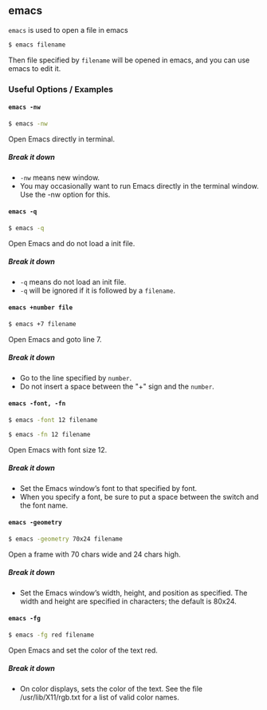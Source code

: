 ---
---

emacs
--

`emacs` is used to open a file in emacs

~~~ bash
$ emacs filename
~~~

Then file specified by `filename` will be opened in emacs, and you can use emacs to edit it.

<!--more-->

### Useful Options / Examples

#### `emacs -nw`

~~~ bash
$ emacs -nw
~~~

Open Emacs directly in terminal.

##### Break it down

 * `-nw` means new window.
 * You may occasionally want to run Emacs directly in the terminal window.  Use the -nw option for this.

#### `emacs -q`

~~~ bash
$ emacs -q
~~~

Open Emacs and do not load a init file.

##### Break it down

 * `-q` means do not load an init file.
 * `-q` will be ignored if it is followed by a `filename`.

#### `emacs +number file`

~~~ bash
$ emacs +7 filename
~~~

Open Emacs and goto line 7.

##### Break it down
 * Go to the line specified by `number`.
 * Do not insert a space between the "+" sign and the `number`.

#### `emacs -font, -fn`

~~~ bash
$ emacs -font 12 filename
~~~

~~~ bash
$ emacs -fn 12 filename
~~~

Open Emacs with font size 12.

##### Break it down

 * Set the Emacs window’s font to that specified by font.
 * When you specify a font, be sure to put a space between the switch and the font name.

#### `emacs -geometry`

~~~ bash
$ emacs -geometry 70x24 filename
~~~

Open a frame with 70 chars wide and 24 chars high.

##### Break it down

 * Set the Emacs window’s width, height, and position as specified. The width and height are specified 
   in characters; the default is 80x24.

#### `emacs -fg`

~~~ bash
$ emacs -fg red filename
~~~

Open Emacs and set the color of the text red.

##### Break it down

 * On color displays, sets the color of the text.
   See the file /usr/lib/X11/rgb.txt for a list of valid color names.

